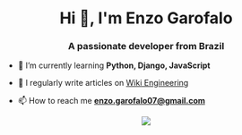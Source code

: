 <h1 align="center">Hi 👋, I'm Enzo Garofalo</h1>
<h3 align="center">A passionate developer from Brazil</h3>

- 🌱 I’m currently learning **Python, Django, JavaScript**

- 📝 I regularly write articles on <a href="https://ripe-moat-f8e.notion.site/7aefb89b3c174143a877e3fce49b2ea1?v=12ded290839943ef96d22435066ab9d1&pvs=4">Wiki Engineering</a>

- 📫 How to reach me **enzo.garofalo07@gmail.com**

<p align="center">
  <a href="https://skillicons.dev">
    <img src="https://skillicons.dev/icons?i=git,py,flask,django,java" />
  </a>
</p>

